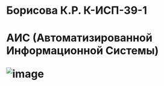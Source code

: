 <h1> Борисова К.Р. К-ИСП-39-1 <h1>

АИС (Автоматизированной Информационной Системы)

![image](https://github.com/user-attachments/assets/079ecc14-8b07-4d55-aff2-41dac92cf19c)



